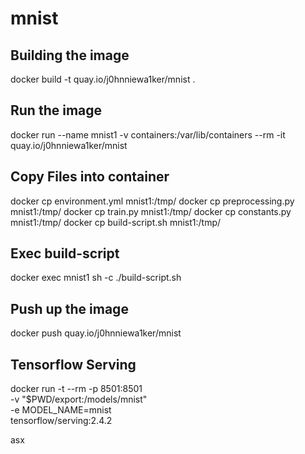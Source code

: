 # mnist

## Building the image
docker build -t quay.io/j0hnniewa1ker/mnist  . 

## Run the image
docker run --name mnist1 -v containers:/var/lib/containers --rm -it quay.io/j0hnniewa1ker/mnist

## Copy Files into container
docker cp environment.yml  mnist1:/tmp/
docker cp preprocessing.py  mnist1:/tmp/
docker cp train.py  mnist1:/tmp/
docker cp constants.py  mnist1:/tmp/
docker cp build-script.sh mnist1:/tmp/

## Exec build-script
docker exec mnist1 sh -c ./build-script.sh

## Push up the image
docker push quay.io/j0hnniewa1ker/mnist

## Tensorflow Serving

docker run -t --rm -p 8501:8501 \
    -v "$PWD/export:/models/mnist" \
    -e MODEL_NAME=mnist \
    tensorflow/serving:2.4.2

asx